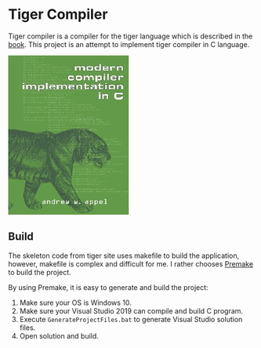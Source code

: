 # Tiger Compiler

Tiger compiler is a compiler for the tiger language which is described in the [book](https://www.cs.princeton.edu/~appel/modern/c/). This project is an attempt to implement tiger compiler in C language.

![book](./book.jpg)

## Build

The skeleton code from tiger site uses makefile to build the application, however, makefile is complex and difficult for me. I rather chooses [Premake](https://github.com/premake/premake-core) to build the project.

By using Premake, it is easy to generate and build the project:

1. Make sure your OS is Windows 10.
2. Make sure your Visual Studio 2019 can compile and build C program.
3. Execute `GenerateProjectFiles.bat` to generate Visual Studio solution files.
4. Open solution and build.
